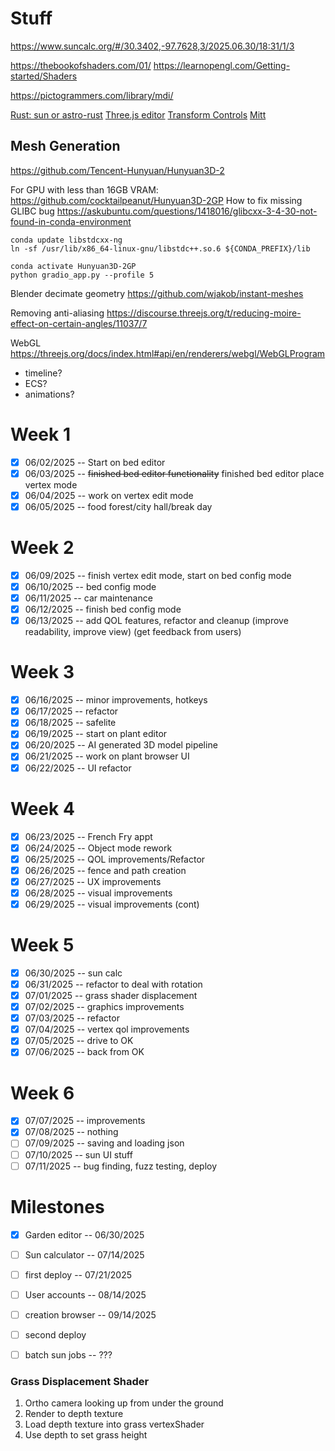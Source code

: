 # Stuff

https://www.suncalc.org/#/30.3402,-97.7628,3/2025.06.30/18:31/1/3

https://thebookofshaders.com/01/
https://learnopengl.com/Getting-started/Shaders

https://pictogrammers.com/library/mdi/

[Rust: sun or astro-rust](https://github.com/mourner/suncalc)
[Three.js editor](https://github.com/mrdoob/three.js/tree/master/editor)
[Transform Controls](https://threejs.org/docs/#examples/en/controls/TransformControls)
[Mitt](https://www.npmjs.com/package/mitt)

## Mesh Generation
https://github.com/Tencent-Hunyuan/Hunyuan3D-2

For GPU with less than 16GB VRAM:
https://github.com/cocktailpeanut/Hunyuan3D-2GP
How to fix missing GLIBC bug
https://askubuntu.com/questions/1418016/glibcxx-3-4-30-not-found-in-conda-environment
```
conda update libstdcxx-ng
ln -sf /usr/lib/x86_64-linux-gnu/libstdc++.so.6 ${CONDA_PREFIX}/lib
```

```
conda activate Hunyuan3D-2GP
python gradio_app.py --profile 5
```

Blender decimate geometry
https://github.com/wjakob/instant-meshes

Removing anti-aliasing
https://discourse.threejs.org/t/reducing-moire-effect-on-certain-angles/11037/7

WebGL
https://threejs.org/docs/index.html#api/en/renderers/webgl/WebGLProgram


- timeline?
- ECS?
- animations?

# Week 1
- [x] 06/02/2025 -- Start on bed editor
- [x] 06/03/2025 -- ~~finished bed editor functionality~~ finished bed editor place vertex mode
- [x] 06/04/2025 -- work on vertex edit mode
- [x] 06/05/2025 -- food forest/city hall/break day

# Week 2
- [x] 06/09/2025 -- finish vertex edit mode, start on bed config mode
- [x] 06/10/2025 -- bed config mode
- [x] 06/11/2025 -- car maintenance
- [x] 06/12/2025 -- finish bed config mode
- [x] 06/13/2025 -- add QOL features, refactor and cleanup (improve readability, improve view) (get feedback from users)

# Week 3
- [x] 06/16/2025 -- minor improvements, hotkeys
- [x] 06/17/2025 -- refactor
- [x] 06/18/2025 -- safelite
- [x] 06/19/2025 -- start on plant editor
- [x] 06/20/2025 -- AI generated 3D model pipeline
- [x] 06/21/2025 -- work on plant browser UI
- [x] 06/22/2025 -- UI refactor

# Week 4
- [x] 06/23/2025 -- French Fry appt
- [x] 06/24/2025 -- Object mode rework
- [x] 06/25/2025 -- QOL improvements/Refactor
- [x] 06/26/2025 -- fence and path creation
- [x] 06/27/2025 -- UX improvements
- [x] 06/28/2025 -- visual improvements
- [x] 06/29/2025 -- visual improvements (cont)

# Week 5
- [x] 06/30/2025 -- sun calc
- [x] 06/31/2025 -- refactor to deal with rotation
- [x] 07/01/2025 -- grass shader displacement
- [x] 07/02/2025 -- graphics improvements
- [x] 07/03/2025 -- refactor
- [x] 07/04/2025 -- vertex qol improvements
- [x] 07/05/2025 -- drive to OK
- [x] 07/06/2025 -- back from OK

# Week 6
- [x] 07/07/2025 -- improvements
- [x] 07/08/2025 -- nothing
- [ ] 07/09/2025 -- saving and loading json 
- [ ] 07/10/2025 -- sun UI stuff
- [ ] 07/11/2025 -- bug finding, fuzz testing, deploy

# Milestones
- [x] Garden editor -- 06/30/2025
- [ ] Sun calculator -- 07/14/2025
- [ ] first deploy -- 07/21/2025

- [ ] User accounts -- 08/14/2025
- [ ] creation browser -- 09/14/2025
- [ ] second deploy

- [ ] batch sun jobs -- ???


### Grass Displacement Shader

1. Ortho camera looking up from under the ground
2. Render to depth texture
3. Load depth texture into grass vertexShader
4. Use depth to set grass height